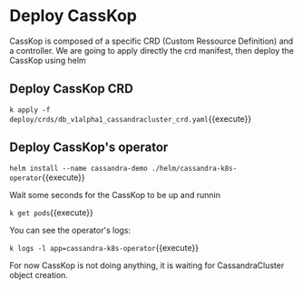 # Deploy CassKop 

CassKop is composed of a specific CRD (Custom Ressource Definition) and a controller.
We are going to apply directly the crd manifest, then deploy the CassKop using helm

## Deploy CassKop CRD

`k apply -f deploy/crds/db_v1alpha1_cassandracluster_crd.yaml`{{execute}}

## Deploy CassKop's operator

`helm install --name cassandra-demo ./helm/cassandra-k8s-operator`{{execute}}

Wait some seconds for the CassKop to be up and runnin

`k get pods`{{execute}}


You can see the operator's logs: 

`k logs -l app=cassandra-k8s-operator`{{execute}}

For now CassKop is not doing anything, it is waiting for CassandraCluster object creation.

<!--
## Check that we have local storage available

`k get storageclass`{{execute}}

the local provisionner may already have created some persistent volumes let's check that:

`k get pv`{{execute}}
-->
